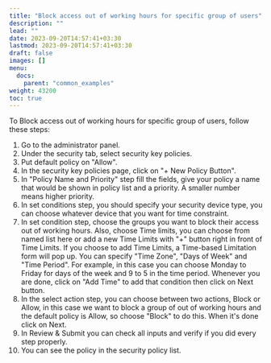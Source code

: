 ```yaml
---
title: "Block access out of working hours for specific group of users"
description: ""
lead: ""
date: 2023-09-20T14:57:41+03:30
lastmod: 2023-09-20T14:57:41+03:30
draft: false
images: []
menu:
  docs:
    parent: "common_examples"
weight: 43200
toc: true
---
```


To Block access out of working hours for specific group of users, follow these steps:

1. Go to the administrator panel.
2. Under the security tab, select security key policies.
3. Put default policy on "Allow".
4. In the security key policies page, click on "+ New Policy Button".
5. In "Policy Name and Priority" step fill the fields, give your policy a name that would be shown in policy list and a priority. A smaller number means higher priority.
6. In set conditions step, you should specify your security device type, you can choose whatever device that you want for time constraint.
7. In set condition step, choose the groups you want to block their access out of working hours. Also, choose Time limits, you can choose from named list here or add a new Time Limits with "+" button right in front of Time Limits. If you choose to add Time Limits, a Time-based Limitation form will pop up. You can specify "Time Zone", "Days of Week" and "Time Period". For example, in this case you can choose Monday to Friday for days of the week and 9 to 5 in the time period. Whenever you are done, click on "Add Time" to add that condition then click on Next button.
8. In the select action step, you can choose between two actions, Block or Allow, in this case we want to block a group of out of working hours and the default policy is Allow, so choose "Block" to do this. When it's done click on Next.
9. In Review & Submit you can check all inputs and verify if you did every step properly.
10. You can see the policy in the security policy list.
